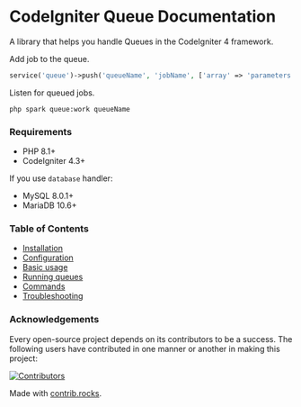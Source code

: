 # CodeIgniter Queue Documentation

A library that helps you handle Queues in the CodeIgniter 4 framework.

Add job to the queue.

```php
service('queue')->push('queueName', 'jobName', ['array' => 'parameters']);
```

Listen for queued jobs.

    php spark queue:work queueName

### Requirements

- PHP 8.1+
- CodeIgniter 4.3+

If you use `database` handler:
- MySQL 8.0.1+
- MariaDB 10.6+

### Table of Contents

* [Installation](installation.md)
* [Configuration](configuration.md)
* [Basic usage](basic-usage.md)
* [Running queues](running-queues.md)
* [Commands](commands.md)
* [Troubleshooting](troubleshooting.md)

### Acknowledgements

Every open-source project depends on its contributors to be a success. The following users have
contributed in one manner or another in making this project:

<a href="https://github.com/codeigniter4/queue/graphs/contributors">
  <img src="https://contrib.rocks/image?repo=codeigniter4/queue" alt="Contributors">
</a>

Made with [contrib.rocks](https://contrib.rocks).
